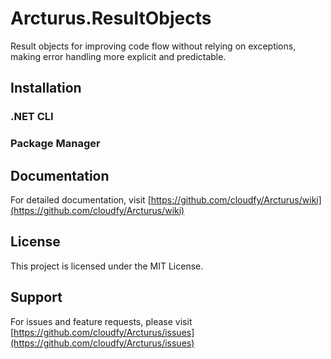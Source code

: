# Arcturus.ResultObjects

Result objects for improving code flow without relying on exceptions, making error handling more explicit and predictable.

## Installation

### .NET CLI
### Package Manager

## Documentation
For detailed documentation, visit [https://github.com/cloudfy/Arcturus/wiki](https://github.com/cloudfy/Arcturus/wiki)

## License
This project is licensed under the MIT License.

## Support
For issues and feature requests, please visit [https://github.com/cloudfy/Arcturus/issues](https://github.com/cloudfy/Arcturus/issues)